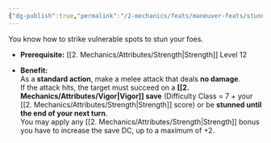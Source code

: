 ```yaml
---
{"dg-publish":true,"permalink":"/2-mechanics/feats/maneuver-feats/stunning-strike/"}
---
```


You know how to strike vulnerable spots to stun your foes.

- **Prerequisite:** [[2. Mechanics/Attributes/Strength\|Strength]] Level 12
    
- **Benefit:**  
    As a **standard action**, make a melee attack that deals **no damage**.  
    If the attack hits, the target must succeed on a **[[2. Mechanics/Attributes/Vigor\|Vigor]] save** (Difficulty Class = 7 + your [[2. Mechanics/Attributes/Strength\|Strength]] score) or be **stunned until the end of your next turn**.  
    You may apply any [[2. Mechanics/Attributes/Strength\|Strength]] bonus you have to increase the save DC, up to a maximum of +2.